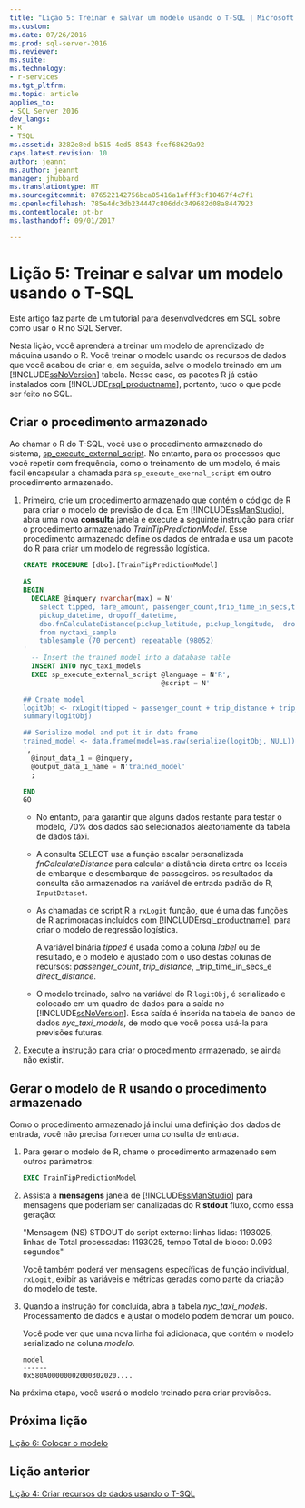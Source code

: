 ```yaml
---
title: "Lição 5: Treinar e salvar um modelo usando o T-SQL | Microsoft Docs"
ms.custom: 
ms.date: 07/26/2016
ms.prod: sql-server-2016
ms.reviewer: 
ms.suite: 
ms.technology:
- r-services
ms.tgt_pltfrm: 
ms.topic: article
applies_to:
- SQL Server 2016
dev_langs:
- R
- TSQL
ms.assetid: 3282e8ed-b515-4ed5-8543-fcef68629a92
caps.latest.revision: 10
author: jeannt
ms.author: jeannt
manager: jhubbard
ms.translationtype: MT
ms.sourcegitcommit: 876522142756bca05416a1afff3cf10467f4c7f1
ms.openlocfilehash: 785e4dc3db234447c806ddc349682d08a8447923
ms.contentlocale: pt-br
ms.lasthandoff: 09/01/2017

---
```

# <a name="lesson-5-train-and-save-a-model-using-t-sql"></a>Lição 5: Treinar e salvar um modelo usando o T-SQL

Este artigo faz parte de um tutorial para desenvolvedores em SQL sobre como usar o R no SQL Server.

Nesta lição, você aprenderá a treinar um modelo de aprendizado de máquina usando o R. Você treinar o modelo usando os recursos de dados que você acabou de criar e, em seguida, salve o modelo treinado em um [!INCLUDE[ssNoVersion](../../includes/ssnoversion-md.md)] tabela. Nesse caso, os pacotes R já estão instalados com [!INCLUDE[rsql_productname](../../includes/rsql-productname-md.md)], portanto, tudo o que pode ser feito no SQL.

## <a name="create-the-stored-procedure"></a>Criar o procedimento armazenado

Ao chamar o R do T-SQL, você use o procedimento armazenado do sistema, [sp_execute_external_script](../../relational-databases/system-stored-procedures/sp-execute-external-script-transact-sql.md). No entanto, para os processos que você repetir com frequência, como o treinamento de um modelo, é mais fácil encapsular a chamada para `sp_execute_exernal_script` em outro procedimento armazenado.

1.  Primeiro, crie um procedimento armazenado que contém o código de R para criar o modelo de previsão de dica. Em [!INCLUDE[ssManStudio](../../includes/ssmanstudio-md.md)], abra uma nova **consulta** janela e execute a seguinte instrução para criar o procedimento armazenado _TrainTipPredictionModel_. Esse procedimento armazenado define os dados de entrada e usa um pacote do R para criar um modelo de regressão logística.

    ```SQL
    CREATE PROCEDURE [dbo].[TrainTipPredictionModel]
    
    AS
    BEGIN
      DECLARE @inquery nvarchar(max) = N'
        select tipped, fare_amount, passenger_count,trip_time_in_secs,trip_distance,
        pickup_datetime, dropoff_datetime,
        dbo.fnCalculateDistance(pickup_latitude, pickup_longitude,  dropoff_latitude, dropoff_longitude) as direct_distance
        from nyctaxi_sample
        tablesample (70 percent) repeatable (98052)
    '
      -- Insert the trained model into a database table
      INSERT INTO nyc_taxi_models
      EXEC sp_execute_external_script @language = N'R',
                                      @script = N'
    
    ## Create model
    logitObj <- rxLogit(tipped ~ passenger_count + trip_distance + trip_time_in_secs + direct_distance, data = InputDataSet)
    summary(logitObj)
    
    ## Serialize model and put it in data frame
    trained_model <- data.frame(model=as.raw(serialize(logitObj, NULL)));
    ',
      @input_data_1 = @inquery,
      @output_data_1_name = N'trained_model'
      ;
    
    END
    GO
    ```

    - No entanto, para garantir que alguns dados restante para testar o modelo, 70% dos dados são selecionados aleatoriamente da tabela de dados táxi.
    
    - A consulta SELECT usa a função escalar personalizada _fnCalculateDistance_ para calcular a distância direta entre os locais de embarque e desembarque de passageiros.  os resultados da consulta são armazenados na variável de entrada padrão do R, `InputDataset`.
  
    - As chamadas de script R a `rxLogit` função, que é uma das funções de R aprimoradas incluídos com [!INCLUDE[rsql_productname](../../includes/rsql-productname-md.md)], para criar o modelo de regressão logística.
  
        A variável binária _tipped_ é usada como a coluna *label* ou de resultado, e o modelo é ajustado com o uso destas colunas de recursos:  _passenger_count_, _trip_distance_, _trip_time_in_secs_e _direct_distance_.
  
    -   O modelo treinado, salvo na variável do R `logitObj`, é serializado e colocado em um quadro de dados para a saída no [!INCLUDE[ssNoVersion](../../includes/ssnoversion-md.md)]. Essa saída é inserida na tabela de banco de dados _nyc_taxi_models_, de modo que você possa usá-la para previsões futuras.
  
2.  Execute a instrução para criar o procedimento armazenado, se ainda não existir.

## <a name="generate-the-r-model-using-the-stored-procedure"></a>Gerar o modelo de R usando o procedimento armazenado

Como o procedimento armazenado já inclui uma definição dos dados de entrada, você não precisa fornecer uma consulta de entrada.

1. Para gerar o modelo de R, chame o procedimento armazenado sem outros parâmetros:

    ```SQL
    EXEC TrainTipPredictionModel
    ```

2. Assista a **mensagens** janela de [!INCLUDE[ssManStudio](../../includes/ssmanstudio-md.md)] para mensagens que poderiam ser canalizadas do R **stdout** fluxo, como essa geração: 

    "Mensagem (NS) STDOUT do script externo: linhas lidas: 1193025, linhas de Total processadas: 1193025, tempo Total de bloco: 0.093 segundos"

    Você também poderá ver mensagens específicas de função individual, `rxLogit`, exibir as variáveis e métricas geradas como parte da criação do modelo de teste.

3.  Quando a instrução for concluída, abra a tabela *nyc_taxi_models*. Processamento de dados e ajustar o modelo podem demorar um pouco.

    Você pode ver que uma nova linha foi adicionada, que contém o modelo serializado na coluna _modelo_.

    ```
    model
    ------
    0x580A00000002000302020....
    ```

Na próxima etapa, você usará o modelo treinado para criar previsões.

## <a name="next-lesson"></a>Próxima lição

[Lição 6: Colocar o modelo](../tutorials/sqldev-operationalize-the-model.md)

## <a name="previous-lesson"></a>Lição anterior

[Lição 4: Criar recursos de dados usando o T-SQL](..//tutorials/sqldev-create-data-features-using-t-sql.md)


